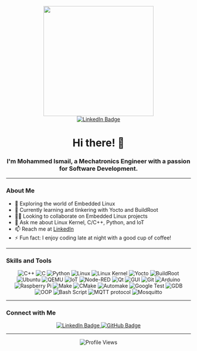 <div id="header" align="center">
  <img src="https://media4.giphy.com/media/v1.Y2lkPTc5MGI3NjExdWhrcDNxdjNrMzNsa2FqYXEzeTdyNWtjcTNzbXcyNXc3MHJiNGx0cSZlcD12MV9pbnRlcm5hbF9naWZfYnlfaWQmY3Q9Zw/QDjpIL6oNCVZ4qzGs7/giphy.webp" width="300"/>
</div>
<div id="badges" align="center">
  <a href="https://www.linkedin.com/in/som3a313/">
    <img src="https://img.shields.io/badge/LinkedIn-blue?style=for-the-badge&logo=linkedin&logoColor=white" alt="LinkedIn Badge"/>
  </a>
</div>
<h1 align="center">Hi there! 👋</h1>
<h3 align="center">I'm Mohammed Ismail, a Mechatronics Engineer with a passion for Software Development.</h3>

---

### About Me

- 🔭 Exploring the world of Embedded Linux
- 🌱 Currently learning and tinkering with Yocto and BuildRoot
- 👯‍♂️ Looking to collaborate on Embedded Linux projects 
- 💬 Ask me about Linux Kernel, C/C++, Python, and IoT
- 📫 Reach me at [LinkedIn](https://www.linkedin.com/in/som3a313/)
- ⚡ Fun fact: I enjoy coding late at night with a good cup of coffee!

---

### Skills and Tools

<div align="center">
  <img src="https://img.shields.io/badge/C++-00599C?style=for-the-badge&logo=c%2B%2B&logoColor=white" alt="C++"/>
  <img src="https://img.shields.io/badge/C-A8B9CC?style=for-the-badge&logo=c&logoColor=white" alt="C"/>
  <img src="https://img.shields.io/badge/Python-3776AB?style=for-the-badge&logo=python&logoColor=white" alt="Python"/>
  <img src="https://img.shields.io/badge/Linux-FCC624?style=for-the-badge&logo=linux&logoColor=black" alt="Linux"/>
  <img src="https://img.shields.io/badge/Linux Kernel-74C7EC?style=for-the-badge&logo=linux&logoColor=white" alt="Linux Kernel"/>
  <img src="https://img.shields.io/badge/Yocto-81C14B?style=for-the-badge&logo=yocto&logoColor=white" alt="Yocto"/>
  <img src="https://img.shields.io/badge/BuildRoot-E34F26?style=for-the-badge&logo=buildroot&logoColor=white" alt="BuildRoot"/>
  <img src="https://img.shields.io/badge/Ubuntu-E95420?style=for-the-badge&logo=ubuntu&logoColor=white" alt="Ubuntu"/>
  <img src="https://img.shields.io/badge/QEMU-FF6600?style=for-the-badge&logo=qemu&logoColor=white" alt="QEMU"/>
  <img src="https://img.shields.io/badge/IoT-FF9E0F?style=for-the-badge&logo=iot&logoColor=white" alt="IoT"/>
  <img src="https://img.shields.io/badge/Node--RED-8F0000?style=for-the-badge&logo=node-red&logoColor=white" alt="Node-RED"/>
  <img src="https://img.shields.io/badge/Qt-41CD52?style=for-the-badge&logo=qt&logoColor=white" alt="Qt"/>
  <img src="https://img.shields.io/badge/GUI-0175C2?style=for-the-badge&logo=gui&logoColor=white" alt="GUI"/>
  <img src="https://img.shields.io/badge/Git-F05032?style=for-the-badge&logo=git&logoColor=white" alt="Git"/>
  <img src="https://img.shields.io/badge/Arduino-00979D?style=for-the-badge&logo=arduino&logoColor=white" alt="Arduino"/>
  <img src="https://img.shields.io/badge/Raspberry Pi-A22846?style=for-the-badge&logo=raspberry-pi&logoColor=white" alt="Raspberry Pi"/>
  <img src="https://img.shields.io/badge/Make-3776AB?style=for-the-badge&logo=gnu&logoColor=white" alt="Make"/>
  <img src="https://img.shields.io/badge/CMake-064F8C?style=for-the-badge&logo=cmake&logoColor=white" alt="CMake"/>
  <img src="https://img.shields.io/badge/Automake-4B8BBE?style=for-the-badge&logo=automake&logoColor=white" alt="Automake"/>
  <img src="https://img.shields.io/badge/Google Test-34A853?style=for-the-badge&logo=google&logoColor=white" alt="Google Test"/>
  <img src="https://img.shields.io/badge/GDB-DD0031?style=for-the-badge&logo=gdb&logoColor=white" alt="GDB"/>
  <img src="https://img.shields.io/badge/OOP-0175C2?style=for-the-badge&logo=oop&logoColor=white" alt="OOP"/>
  <img src="https://img.shields.io/badge/Bash Script-4EAA25?style=for-the-badge&logo=gnu-bash&logoColor=white" alt="Bash Script"/>
  <img src="https://img.shields.io/badge/MQTT protocol-660066?style=for-the-badge&logo=mqtt&logoColor=white" alt="MQTT protocol"/>
  <img src="https://img.shields.io/badge/Mosquitto-3C5280?style=for-the-badge&logo=eclipse-mosquitto&logoColor=white" alt="Mosquitto"/>
</div>

---

### Connect with Me

<div align="center">
  <a href="https://www.linkedin.com/in/som3a313/">
    <img src="https://img.shields.io/badge/LinkedIn-blue?style=for-the-badge&logo=linkedin&logoColor=white" alt="LinkedIn Badge"/>
  </a>
  <a href="https://github.com/som3a13">
    <img src="https://img.shields.io/badge/GitHub-black?style=for-the-badge&logo=github&logoColor=white" alt="GitHub Badge"/>
  </a>
</div>

---

<p align="center">
  <img src="https://komarev.com/ghpvc/?username=som3a13&style=flat-square&color=blue" alt="Profile Views"/>
</p>

